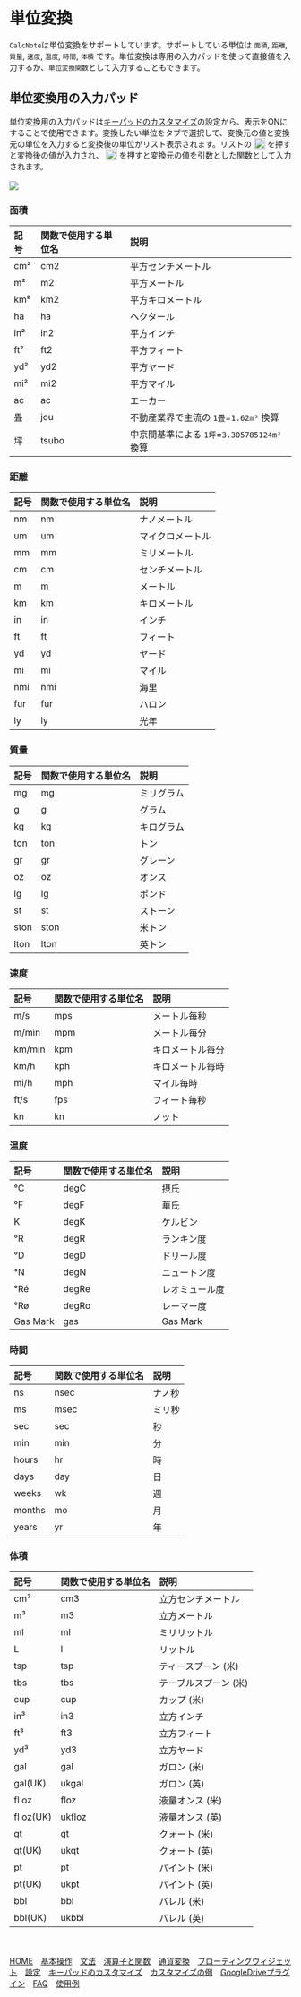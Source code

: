 # 単位変換
`CalcNote`は単位変換をサポートしています。サポートしている単位は `面積`, `距離`, `質量`, `速度`, `温度`, `時間`, `体積` です。単位変換は専用の入力パッドを使って直接値を入力するか、`単位変換関数`として入力することもできます。

## 単位変換用の入力パッド
単位変換用の入力パッドは[キーパッドのカスタマイズ](customizing_keypad.md)の設定から、表示をONにすることで使用できます。変換したい単位をタブで選択して、変換元の値と変換元の単位を入力すると変換後の単位がリスト表示されます。リストの <img src="https://raw.githubusercontent.com/burton999dev/CalcNoteHelp/master/images/all/ic_paste_value_black_24dp.png" width="20px" align="top"> を押すと変換後の値が入力され、 <img src="https://raw.githubusercontent.com/burton999dev/CalcNoteHelp/master/images/all/ic_paste_function_black_24dp.png" width="20px" align="top"> を押すと変換元の値を引数とした関数として入力されます。
<br/>
<br/>
<img src="https://raw.githubusercontent.com/burton999dev/CalcNoteHelp/master/images/ja/unit_converter.png">

### 面積
|記号|関数で使用する単位名|説明|
|:-----------|:------------|:------------|
cm²|cm2|平方センチメートル
m²|m2|平方メートル
km²|km2|平方キロメートル
ha|ha|ヘクタール
in²|in2|平方インチ
ft²|ft2|平方フィート
yd²|yd2|平方ヤード
mi²|mi2|平方マイル
ac|ac|エーカー
畳|jou|不動産業界で主流の `1畳`=`1.62m²` 換算
坪|tsubo|中京間基準による `1坪`=`3.305785124m²` 換算

### 距離
|記号|関数で使用する単位名|説明|
|:-----------|:------------|:------------|
nm|nm|ナノメートル
um|um|マイクロメートル
mm|mm|ミリメートル
cm|cm|センチメートル
m|m|メートル
km|km|キロメートル
in|in|インチ
ft|ft|フィート
yd|yd|ヤード
mi|mi|マイル
nmi|nmi|海里
fur|fur|ハロン
ly|ly|光年

### 質量
|記号|関数で使用する単位名|説明|
|:-----------|:------------|:------------|
mg|mg|ミリグラム
g|g|グラム
kg|kg|キログラム
ton|ton|トン
gr|gr|グレーン
oz|oz|オンス
lg|lg|ポンド
st|st|ストーン
ston|ston|米トン
lton|lton|英トン

### 速度
|記号|関数で使用する単位名|説明|
|:-----------|:------------|:------------|
m/s|mps|メートル毎秒
m/min|mpm|メートル毎分
km/min|kpm|キロメートル毎分
km/h|kph|キロメートル毎時
mi/h|mph|マイル毎時
ft/s|fps|フィート毎秒
kn|kn|ノット

### 温度
|記号|関数で使用する単位名|説明|
|:-----------|:------------|:------------|
°C|degC|摂氏
°F|degF|華氏
K|degK|ケルビン
°R|degR|ランキン度
°D|degD|ドリール度
°N|degN|ニュートン度
°Ré|degRe|レオミュール度
°Rø|degRo|レーマー度
Gas Mark|gas|Gas Mark

### 時間
|記号|関数で使用する単位名|説明|
|:-----------|:------------|:------------|
ns|nsec|ナノ秒
ms|msec|ミリ秒
sec|sec|秒
min|min|分
hours|hr|時
days|day|日
weeks|wk|週
months|mo|月
years|yr|年

### 体積
|記号|関数で使用する単位名|説明|
|:-----------|:------------|:------------|
cm³|cm3|立方センチメートル
m³|m3|立方メートル
ml|ml|ミリリットル
L|l|リットル
tsp|tsp|ティースプーン (米)
tbs|tbs|テーブルスプーン (米)
cup|cup|カップ (米)
in³|in3|立方インチ
ft³|ft3|立方フィート
yd³|yd3|立方ヤード
gal|gal|ガロン (米)
gal(UK)|ukgal|ガロン (英)
fl oz|floz|液量オンス (米)
fl oz(UK)|ukfloz|液量オンス (英)
qt|qt|クォート (米)
qt(UK)|ukqt|クォート (英)
pt|pt|パイント (米)
pt(UK)|ukpt|パイント (英)
bbl|bbl|バレル (米)
bbl(UK)|ukbbl|バレル (英)


<br><br>
[HOME](index.md)　[基本操作](how2use.md)　[文法](http://burton999dev.github.io/CalcNoteHelp/grammar_ja.html)　[演算子と関数](operator_and_function.md)　[通貨変換](currency_converter.md)　[フローティングウィジェット](floating_widget.md)　[設定](settings.md)　[キーパッドのカスタマイズ](customizing_keypad.md)　[カスタマイズの例](example4theme.md)　[GoogleDriveプラグイン](google_drive_plugin.md)　[FAQ](faq.md)　[使用例](http://android.ascii.jp/2016/02/29/893463)  

